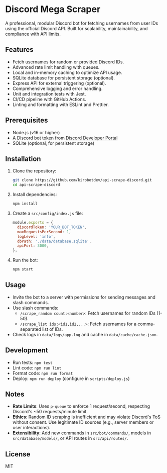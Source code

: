 
# Discord Mega Scraper

A professional, modular Discord bot for fetching usernames from user IDs using the official Discord API. Built for scalability, maintainability, and compliance with API limits.

## Features
- Fetch usernames for random or provided Discord IDs.
- Advanced rate limit handling with queues.
- Local and in-memory caching to optimize API usage.
- SQLite database for persistent storage (optional).
- Express API for external triggering (optional).
- Comprehensive logging and error handling.
- Unit and integration tests with Jest.
- CI/CD pipeline with GitHub Actions.
- Linting and formatting with ESLint and Prettier.

## Prerequisites
- Node.js (v16 or higher)
- A Discord bot token from [Discord Developer Portal](https://discord.com/developers/applications)
- SQLite (optional, for persistent storage)

## Installation
1. Clone the repository:
   ```bash
   git clone https://github.com/kirobotdev/api-scrape-discord.git
   cd api-scrape-discord
   ```
2. Install dependencies:
   ```bash
   npm install
   ```
3. Create a `src/config/index.js` file:
   ```javascript
   module.exports = {
     discordToken: 'YOUR_BOT_TOKEN',
     maxRequestsPerSecond: 1,
     logLevel: 'info',
     dbPath: './data/database.sqlite',
     apiPort: 3000,
   };
   ```
4. Run the bot:
   ```bash
   npm start
   ```

## Usage
- Invite the bot to a server with permissions for sending messages and slash commands.
- Use slash commands:
  - `/scrape_random count:<number>`: Fetch usernames for random IDs (1-50).
  - `/scrape_list ids:<id1,id2,...>`: Fetch usernames for a comma-separated list of IDs.
- Check logs in `data/logs/app.log` and cache in `data/cache/cache.json`.

## Development
- Run tests: `npm test`
- Lint code: `npm run lint`
- Format code: `npm run format`
- Deploy: `npm run deploy` (configure in `scripts/deploy.js`)

## Notes
- **Rate Limits**: Uses `p-queue` to enforce 1 request/second, respecting Discord's ~50 requests/minute limit.
- **Ethics**: Random ID scraping is inefficient and may violate Discord's ToS without consent. Use legitimate ID sources (e.g., server members or user interactions).
- **Extensibility**: Add new commands in `src/bot/commands/`, models in `src/database/models/`, or API routes in `src/api/routes/`.

## License
MIT
